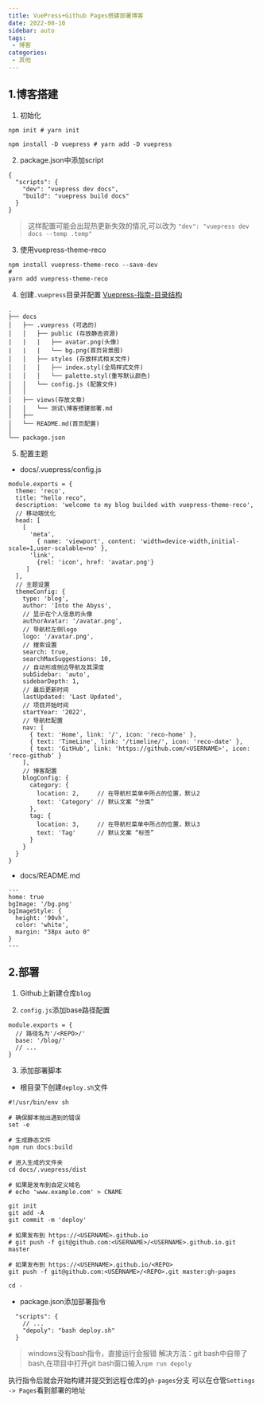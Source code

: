 ```yaml
---
title: VuePress+Github Pages搭建部署博客
date: 2022-08-10
sidebar: auto
tags:
 - 博客
categories:
 - 其他
---
```


## 1.博客搭建
1. 初始化
```
npm init # yarn init

npm install -D vuepress # yarn add -D vuepress
```

2. package.json中添加script
```
{
  "scripts": {
    "dev": "vuepress dev docs",
    "build": "vuepress build docs"
  }
}
```
> 这样配置可能会出现热更新失效的情况,可以改为
  ` "dev": "vuepress dev docs --temp .temp" `

3. 使用vuepress-theme-reco
```
npm install vuepress-theme-reco --save-dev
#
yarn add vuepress-theme-reco
```

4. 创建`.vuepress`目录并配置
[Vuepress-指南-目录结构](https://vuepress.vuejs.org/zh/guide/directory-structure.html#%E9%BB%98%E8%AE%A4%E7%9A%84%E9%A1%B5%E9%9D%A2%E8%B7%AF%E7%94%B1)
```
.
├── docs
│   ├── .vuepress (可选的)
│   │   ├── public (存放静态资源)
|   |   |   ├── avatar.png(头像)
|   |   |   └── bg.png(首页背景图)
│   │   ├── styles (存放样式相关文件)
│   │   │   ├── index.styl(全局样式文件)
│   │   │   └── palette.styl(重写默认颜色)
│   │   └── config.js (配置文件)
│   │   
│   ├── views(存放文章)
│   │   └── 测试\博客搭建部署.md
│   ├── 
│   └── README.md(首页配置)
│ 
└── package.json
```

5. 配置主题
- docs/.vuepress/config.js
```
module.exports = {
  theme: 'reco',
  title: "hello reco",
  description: 'welcome to my blog builded with vuepress-theme-reco',
  // 移动端优化
  head: [
    [
      'meta', 
        { name: 'viewport', content: 'width=device-width,initial-scale=1,user-scalable=no' },
      'link',
        {rel: 'icon', href: 'avatar.png'}
     ]
  ],
  // 主题设置
  themeConfig: {
    type: 'blog',
    author: 'Into the Abyss',
    // 显示在个人信息的头像
    authorAvatar: '/avatar.png',
    // 导航栏左侧logo
    logo: '/avatar.png',
    // 搜索设置
    search: true,
    searchMaxSuggestions: 10,
    // 自动形成侧边导航及其深度
    subSidebar: 'auto',
    sidebarDepth: 1,
    // 最后更新时间
    lastUpdated: 'Last Updated',
    // 项目开始时间
    startYear: '2022',
    // 导航栏配置
    nav: [
      { text: 'Home', link: '/', icon: 'reco-home' },
      { text: 'TimeLine', link: '/timeline/', icon: 'reco-date' },
      { text: 'GitHub', link: 'https://github.com/<USERNAME>', icon: 'reco-github' }
    ],
    // 博客配置
    blogConfig: {
      category: {
        location: 2,     // 在导航栏菜单中所占的位置，默认2
        text: 'Category' // 默认文案 “分类”
      },
      tag: {
        location: 3,     // 在导航栏菜单中所占的位置，默认3
        text: 'Tag'      // 默认文案 “标签”
      }
    }
  }
}
```
- docs/README.md
```
---
home: true
bgImage: '/bg.png'
bgImageStyle: {
  height: '90vh',
  color: 'white',
  margin: "38px auto 0"
}
---
```

## 2.部署
1. Github上新建仓库`blog`

2. `config.js`添加base路径配置
```
module.exports = {
  // 路径名为'/<REPO>/'
  base: '/blog/'
  // ...
}
```

3. 添加部署脚本  
- 根目录下创建`deploy.sh`文件
```
#!/usr/bin/env sh

# 确保脚本抛出遇到的错误
set -e

# 生成静态文件
npm run docs:build

# 进入生成的文件夹
cd docs/.vuepress/dist

# 如果是发布到自定义域名
# echo 'www.example.com' > CNAME

git init
git add -A
git commit -m 'deploy'

# 如果发布到 https://<USERNAME>.github.io
# git push -f git@github.com:<USERNAME>/<USERNAME>.github.io.git master

# 如果发布到 https://<USERNAME>.github.io/<REPO>
git push -f git@github.com:<USERNAME>/<REPO>.git master:gh-pages

cd -
```
- package.json添加部署指令
```
  "scripts": {
    // ...
    "depoly": "bash deploy.sh"
  }
```
> windows没有bash指令，直接运行会报错
  解决方法：git bash中自带了bash,在项目中打开git bash窗口输入`npm run depoly`

执行指令后就会开始构建并提交到远程仓库的`gh-pages`分支
可以在仓管`Settings -> Pages`看到部署的地址